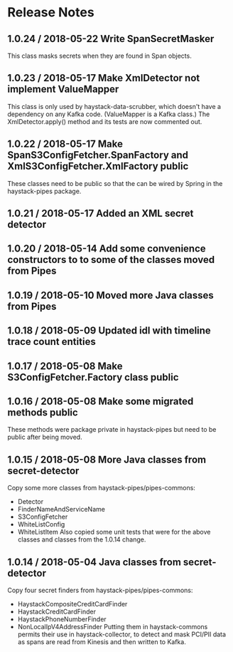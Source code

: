 # Release Notes

## 1.0.24 / 2018-05-22 Write SpanSecretMasker
This class masks secrets when they are found in Span objects.

## 1.0.23 / 2018-05-17 Make XmlDetector not implement ValueMapper
This class is only used by haystack-data-scrubber, which doesn't have a dependency on any Kafka code.
(ValueMapper is a Kafka class.) The XmlDetector.apply() method and its tests are now commented out. 

## 1.0.22 / 2018-05-17 Make SpanS3ConfigFetcher.SpanFactory and XmlS3ConfigFetcher.XmlFactory public
These classes need to be public so that the can be wired by Spring in the haystack-pipes package.

## 1.0.21 / 2018-05-17 Added an XML secret detector

## 1.0.20 / 2018-05-14 Add some convenience constructors to to some of the classes moved from Pipes

## 1.0.19 / 2018-05-10 Moved more Java classes from Pipes

## 1.0.18 / 2018-05-09 Updated idl with timeline trace count entities

## 1.0.17 / 2018-05-08 Make S3ConfigFetcher.Factory class public

## 1.0.16 / 2018-05-08 Make some migrated methods public
These methods were package private in haystack-pipes but need to be public after being moved.

## 1.0.15 / 2018-05-08 More Java classes from secret-detector
Copy some more classes from haystack-pipes/pipes-commons:
* Detector
* FinderNameAndServiceName
* S3ConfigFetcher
* WhiteListConfig
* WhiteListItem
Also copied some unit tests that were for the above classes and classes from the 1.0.14 change.

## 1.0.14 / 2018-05-04 Java classes from secret-detector
Copy four secret finders from haystack-pipes/pipes-commons:
* HaystackCompositeCreditCardFinder
* HaystackCreditCardFinder
* HaystackPhoneNumberFinder
* NonLocalIpV4AddressFinder
Putting them in haystack-commons permits their use in haystack-collector, to detect and mask PCI/PII data as spans are
read from Kinesis and then written to Kafka.